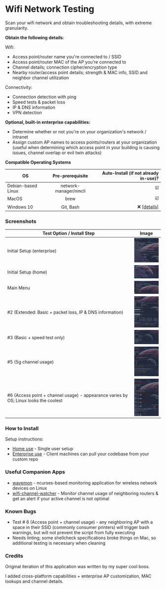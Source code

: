 # Wifi Network Testing
Scan your wifi network and obtain troubleshooting details, with extreme granularity.

**Obtain the following details**:

Wifi:
- Access point/router name you're connected to / SSID
- Access point/router MAC of the AP you're connected to
- Channel details; connection cipher/encryption type
- Nearby router/access point details; strength & MAC info, SSID and neighbor channel utilization

Connectivity:
- Connection detection with ping
- Speed tests & packet loss
- IP & DNS information
- VPN detection

**Optional, built-in enterprise capabilities:**
- Determine whether or not you're on your organization's network / intranet
- Assign custom AP names to access points/routers at your organization (useful when determining which access point in your building is causing issues, channel overlap or evil twin attacks)

**Compatible Operating Systems**

| OS            | Pre-prerequisite | Auto-Install (if not already in-use)?                     |
| ------------- |:----------------:| ---------------------------------:|
| Debian-based Linux | network-manager/nmcli | :ballot_box_with_check: |
| MacOS              | brew                  | :ballot_box_with_check: |
| Windows 10         | Git, Bash             | :x: [[details]](https://github.com/angela-d/wifi-network-testing/wiki/Windows-Install)                |

### Screenshots

| Test Option / Install Step            | Image |
| ------------- |:----------------:|
| Initial Setup (enterprise) | <img src="img/initial-install.png" width="100"> |
| Initial Setup (home) | <img src="img/initial-setup.png" width="100"> |
| Main Menu | <img src="img/main-menu.png" width="100"> |
| #2 (Extended: Basic + packet loss, IP & DNS information) | <img src="img/test2-extended.png" width="100"> |
| #3 (Basic + speed test only) | <img src="img/test3-speedtest.png" width="100"> |
| #5 (5g channel usage) | <img src="img/5g-test.png" width="100"> |
| #6 (Access point + channel usage) - appearance varies by OS; Linux looks the coolest | <img src="img/test6-linux.png" width="100"> |

### How to Install
Setup instructions:
- [Home use](https://github.com/angela-d/wifi-network-testing/wiki/Home-Install/) - Single user setup
- [Enterprise use](https://github.com/angela-d/wifi-network-testing/wiki/Enterprise-Install) - Client machines can pull your codebase from your custom repo

### Useful Companion Apps
- [wavemon](https://github.com/uoaerg/wavemon) - ncurses-based monitoring application for wireless network devices on Linux
- [wifi-channel-watcher](https://github.com/angela-d/wifi-channel-watcher) - Monitor channel usage of neighboring routers & get an alert if your active channel is not optimal

### Known Bugs
- Test # 6 (Access point + channel usage) - any neighboring AP with a space in their SSID (commonly consumer printers) will trigger bash warnings, but will not prevent the script from fully executing
- Needs linting; some shellcheck specifications broke things on Mac, so additional testing is necessary when cleaning

### Credits
Original iteration of this application was written by my super cool boss.

I added cross-platform capabilities + enterprise AP customization, MAC lookups and channel details.
